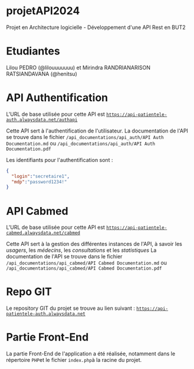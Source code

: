 # projetAPI2024
Projet en Architecture logicielle - Développement d'une API Rest en BUT2

# Etudiantes
Lilou PEDRO (@lilouuuuuuu) et Mirindra RANDRIANARISON RATSIANDAVANA (@henitsu)

# API Authentification
L'URL de base utilisée pour cette API est [`https://api-patientele-auth.alwaysdata.net/authapi`](https://api-patientele-auth.alwaysdata.net/authapi)

Cette API sert à l'authentification de l'utilisateur.
La documentation de l'API se trouve dans le fichier `/api_documentations/api_auth/API Auth Documentation.md` ou `/api_documentations/api_auth/API Auth Documentation.pdf`

Les identifiants pour l'authentification sont :
```json
{
  "login":"secretaire1",
  "mdp":"password1234!"
}
```

# API Cabmed
L'URL de base utilisée pour cette API est [`https://api-patientele-cabmed.alwaysdata.net/cabmed`](https://api-patientele-cabmed.alwaysdata.net/cabmed)

Cette API sert à la gestion des différentes instances de l'API, à savoir les *usagers*, les *médecins*, les *consultations* et les *statistiques*
La documentation de l'API se trouve dans le fichier `/api_documentations/api_cabmed/API Cabmed Documentation.md` ou `/api_documentations/api_cabmed/API Cabmed Documentation.pdf`

# Repo GIT
Le repository GIT du projet se trouve au lien suivant : [`https://api-patientele-auth.alwaysdata.net`](https://github.com/henitsu/projetAPI2024.git)

# Partie Front-End
La partie Front-End de l'application a été réalisée, notamment dans le répertoire `PHP`et le fichier `index.php`à la racine du projet.
